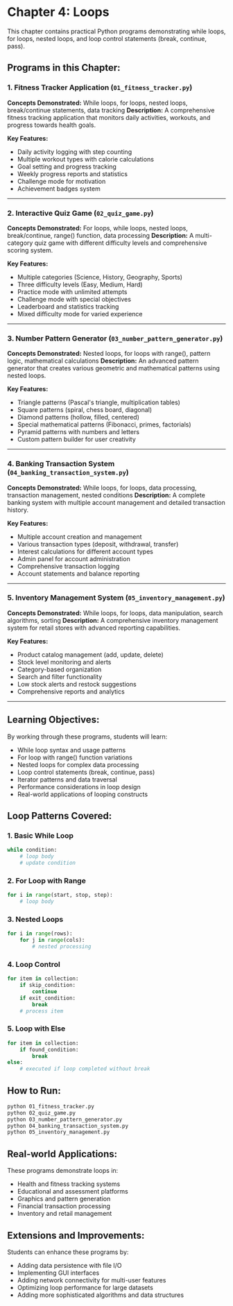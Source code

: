 # Chapter 4: Loops

This chapter contains practical Python programs demonstrating while loops, for loops, nested loops, and loop control statements (break, continue, pass).

## Programs in this Chapter:

### 1. Fitness Tracker Application (`01_fitness_tracker.py`)
**Concepts Demonstrated:** While loops, for loops, nested loops, break/continue statements, data tracking
**Description:** A comprehensive fitness tracking application that monitors daily activities, workouts, and progress towards health goals.

**Key Features:**
- Daily activity logging with step counting
- Multiple workout types with calorie calculations
- Goal setting and progress tracking
- Weekly progress reports and statistics
- Challenge mode for motivation
- Achievement badges system

---

### 2. Interactive Quiz Game (`02_quiz_game.py`)
**Concepts Demonstrated:** For loops, while loops, nested loops, break/continue, range() function, data processing
**Description:** A multi-category quiz game with different difficulty levels and comprehensive scoring system.

**Key Features:**
- Multiple categories (Science, History, Geography, Sports)
- Three difficulty levels (Easy, Medium, Hard)
- Practice mode with unlimited attempts
- Challenge mode with special objectives
- Leaderboard and statistics tracking
- Mixed difficulty mode for varied experience

---

### 3. Number Pattern Generator (`03_number_pattern_generator.py`)
**Concepts Demonstrated:** Nested loops, for loops with range(), pattern logic, mathematical calculations
**Description:** An advanced pattern generator that creates various geometric and mathematical patterns using nested loops.

**Key Features:**
- Triangle patterns (Pascal's triangle, multiplication tables)
- Square patterns (spiral, chess board, diagonal)
- Diamond patterns (hollow, filled, centered)
- Special mathematical patterns (Fibonacci, primes, factorials)
- Pyramid patterns with numbers and letters
- Custom pattern builder for user creativity

---

### 4. Banking Transaction System (`04_banking_transaction_system.py`)
**Concepts Demonstrated:** While loops, for loops, data processing, transaction management, nested conditions
**Description:** A complete banking system with multiple account management and detailed transaction history.

**Key Features:**
- Multiple account creation and management
- Various transaction types (deposit, withdrawal, transfer)
- Interest calculations for different account types
- Admin panel for account administration
- Comprehensive transaction logging
- Account statements and balance reporting

---

### 5. Inventory Management System (`05_inventory_management.py`)
**Concepts Demonstrated:** While loops, for loops, data manipulation, search algorithms, sorting
**Description:** A comprehensive inventory management system for retail stores with advanced reporting capabilities.

**Key Features:**
- Product catalog management (add, update, delete)
- Stock level monitoring and alerts
- Category-based organization
- Search and filter functionality
- Low stock alerts and restock suggestions
- Comprehensive reports and analytics

---

## Learning Objectives:
By working through these programs, students will learn:
- While loop syntax and usage patterns
- For loop with range() function variations
- Nested loops for complex data processing
- Loop control statements (break, continue, pass)
- Iterator patterns and data traversal
- Performance considerations in loop design
- Real-world applications of looping constructs

## Loop Patterns Covered:

### 1. Basic While Loop
```python
while condition:
    # loop body
    # update condition
```

### 2. For Loop with Range
```python
for i in range(start, stop, step):
    # loop body
```

### 3. Nested Loops
```python
for i in range(rows):
    for j in range(cols):
        # nested processing
```

### 4. Loop Control
```python
for item in collection:
    if skip_condition:
        continue
    if exit_condition:
        break
    # process item
```

### 5. Loop with Else
```python
for item in collection:
    if found_condition:
        break
else:
    # executed if loop completed without break
```

## How to Run:
```bash
python 01_fitness_tracker.py
python 02_quiz_game.py
python 03_number_pattern_generator.py
python 04_banking_transaction_system.py
python 05_inventory_management.py
```

## Real-world Applications:
These programs demonstrate loops in:
- Health and fitness tracking systems
- Educational and assessment platforms
- Graphics and pattern generation
- Financial transaction processing
- Inventory and retail management

## Extensions and Improvements:
Students can enhance these programs by:
- Adding data persistence with file I/O
- Implementing GUI interfaces
- Adding network connectivity for multi-user features
- Optimizing loop performance for large datasets
- Adding more sophisticated algorithms and data structures 